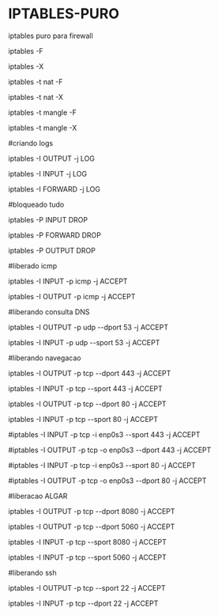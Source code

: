 # IPTABLES-PURO

iptables puro para firewall

iptables -F

iptables -X

iptables -t nat -F

iptables -t nat -X

iptables -t mangle -F

iptables -t mangle -X


#criando logs

iptables -I OUTPUT -j LOG

iptables -I INPUT -j LOG

iptables -I FORWARD -j LOG

#bloqueado tudo

iptables -P INPUT DROP

iptables -P FORWARD DROP

iptables -P OUTPUT DROP


#liberado icmp

iptables -I INPUT -p icmp -j ACCEPT

iptables -I OUTPUT -p icmp -j ACCEPT


#liberando consulta DNS

iptables -I OUTPUT -p udp --dport 53 -j ACCEPT

iptables -I INPUT -p udp --sport 53 -j ACCEPT

#liberando navegacao

iptables -I OUTPUT -p tcp --dport 443 -j ACCEPT

iptables -I INPUT -p tcp --sport 443 -j ACCEPT

iptables -I OUTPUT -p tcp --dport 80 -j ACCEPT

iptables -I INPUT -p tcp --sport 80 -j ACCEPT

#iptables -I INPUT -p tcp -i enp0s3 --sport 443  -j ACCEPT

#iptables -I OUTPUT -p tcp -o enp0s3 --dport 443 -j ACCEPT

#iptables -I INPUT -p tcp -i enp0s3 --sport 80  -j ACCEPT

#iptables -I OUTPUT -p tcp -o enp0s3 --dport 80 -j ACCEPT



#liberacao ALGAR

iptables -I OUTPUT -p tcp --dport 8080 -j ACCEPT

iptables -I OUTPUT -p tcp --dport 5060 -j ACCEPT

iptables -I INPUT -p tcp --sport 8080 -j ACCEPT

iptables -I INPUT -p tcp --sport 5060 -j ACCEPT

#liberando ssh

iptables -I OUTPUT -p tcp --sport 22 -j ACCEPT

iptables -I INPUT -p tcp --dport 22 -j ACCEPT


